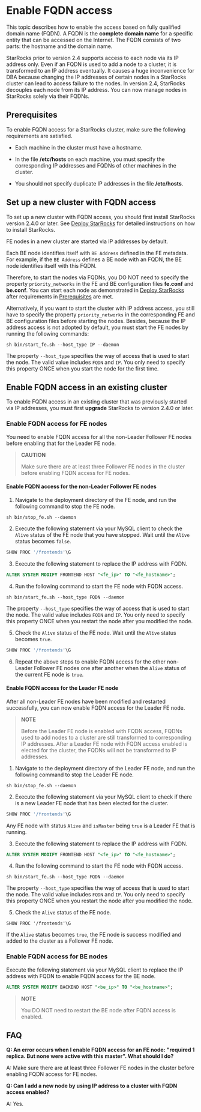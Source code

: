 # Enable FQDN access

This topic describes how to enable the access based on fully qualified domain name (FQDN). A FQDN is the **complete domain name** for a specific entity that can be accessed on the Internet. The FQDN consists of two parts: the hostname and the domain name.

StarRocks prior to version 2.4 supports access to each node via its IP address only. Even if an FQDN is used to add a node to a cluster, it is transformed to an IP address eventually. It causes a huge inconvenience for DBA because changing the IP addresses of certain nodes in a StarRocks cluster can lead to access failure to the nodes. In version 2.4, StarRocks decouples each node from its IP address. You can now manage nodes in StarRocks solely via their FQDNs.

## Prerequisites

To enable FQDN access for a StarRocks cluster, make sure the following requirements are satisfied.

- Each machine in the cluster must have a hostname.

- In the file **/etc/hosts** on each machine, you must specify the corresponding IP addresses and FQDNs of other machines in the cluster.

- You should not specify duplicate IP addresses in the file **/etc/hosts**.

## Set up a new cluster with FQDN access

To set up a new cluster with FQDN access, you should first install StarRocks version 2.4.0 or later. See [Deploy StarRocks](../quick_start/Deploy.md) for detailed instructions on how to install StarRocks.

FE nodes in a new cluster are started via IP addresses by default.

Each BE node identifies itself with `BE Address` defined in the FE metadata. For example, if the `BE Address` defines a BE node with an FQDN, the BE node identifies itself with this FQDN.

Therefore, to start the nodes via FQDNs, you DO NOT need to specify the property `priority_networks` in the FE and BE configuration files **fe.conf** and **be.conf**. You can start each node as demonstrated in [Deploy StarRocks](../quick_start/Deploy.md) after requirements in [Prerequisites](#prerequisites) are met.

Alternatively, if you want to start the cluster with IP address access, you still have to specify the property `priority_networks` in the corresponding FE and BE configuration files before starting the nodes. Besides, because the IP address access is not adopted by default, you must start the FE nodes by running the following commands:

```Shell
sh bin/start_fe.sh --host_type IP --daemon
```

The property `--host_type` specifies the way of access that is used to start the node. The valid value includes `FQDN` and `IP`. You only need to specify this property ONCE when you start the node for the first time.

## Enable FQDN access in an existing cluster

To enable FQDN access in an existing cluster that was previously started via IP addresses, you must first **upgrade** StarRocks to version 2.4.0 or later.

### Enable FQDN access for FE nodes

You need to enable FQDN access for all the non-Leader Follower FE nodes before enabling that for the Leader FE node.

> **CAUTION**
>
> Make sure there are at least three Follower FE nodes in the cluster before enabling FQDN access for FE nodes.

#### Enable FQDN access for the non-Leader Follower FE nodes

1. Navigate to the deployment directory of the FE node, and run the following command to stop the FE node.

  ```Shell
  sh bin/stop_fe.sh --daemon
  ```

2. Execute the following statement via your MySQL client to check the `Alive` status of the FE node that you have stopped. Wait until the `Alive` status becomes `false`.

  ```SQL
  SHOW PROC '/frontends'\G
  ```

3. Execute the following statement to replace the IP address with FQDN.

  ```SQL
  ALTER SYSTEM MODIFY FRONTEND HOST "<fe_ip>" TO "<fe_hostname>";
  ```

4. Run the following command to start the FE node with FQDN access.

  ```Shell
  sh bin/start_fe.sh --host_type FQDN --daemon
  ```

  The property `--host_type` specifies the way of access that is used to start the node. The valid value includes `FQDN` and `IP`. You only need to specify this property ONCE when you restart the node after you modified the node.

5. Check the `Alive` status of the FE node. Wait until the `Alive` status becomes `true`.

  ```SQL
  SHOW PROC '/frontends'\G
  ```

6. Repeat the above steps to enable FQDN access for the other non-Leader Follower FE nodes one after another when the `Alive` status of the current FE node is `true`.

#### Enable FQDN access for the Leader FE node

After all non-Leader FE nodes have been modified and restarted successfully, you can now enable FQDN access for the Leader FE node.

> **NOTE**
>
> Before the Leader FE node is enabled with FQDN access, FQDNs used to add nodes to a cluster are still transformed to corresponding IP addresses. After a Leader FE node with FQDN access enabled is elected for the cluster, the FQDNs will not be transformed to IP addresses.

1. Navigate to the deployment directory of the Leader FE node, and run the following command to stop the Leader FE node.

  ```Shell
  sh bin/stop_fe.sh --daemon
  ```

2. Execute the following statement via your MySQL client to check if there is a new Leader FE node that has been elected for the cluster.

  ```SQL
  SHOW PROC '/frontends'\G
  ```

  Any FE node with status `Alive` and `isMaster` being `true` is a Leader FE that is running.

3. Execute the following statement to replace the IP address with FQDN.

  ```SQL
  ALTER SYSTEM MODIFY FRONTEND HOST "<fe_ip>" TO "<fe_hostname>";
  ```

4. Run the following command to start the FE node with FQDN access.

  ```Shell
  sh bin/start_fe.sh --host_type FQDN --daemon
  ```

  The property `--host_type` specifies the way of access that is used to start the node. The valid value includes `FQDN` and `IP`. You only need to specify this property ONCE when you restart the node after you modified the node.

5. Check the `Alive` status of the FE node.

  ```Plain
  SHOW PROC '/frontends'\G
  ```

  If the `Alive` status becomes `true`, the FE node is success modified and added to the cluster as a Follower FE node.

### Enable FQDN access for BE nodes

Execute the following statement via your MySQL client to replace the IP address with FQDN to enable FQDN access for the BE node.

```SQL
ALTER SYSTEM MODIFY BACKEND HOST "<be_ip>" TO "<be_hostname>";
```

> **NOTE**
>
> You DO NOT need to restart the BE node after FQDN access is enabled.

## FAQ

**Q: An error occurs when I enable FQDN access for an FE node: "required 1 replica. But none were active with this master". What should I do?**

A: Make sure there are at least three Follower FE nodes in the cluster before enabling FQDN access for FE nodes.

**Q: Can I add a new node by using IP address to a cluster with FQDN access enabled?**

A: Yes.
